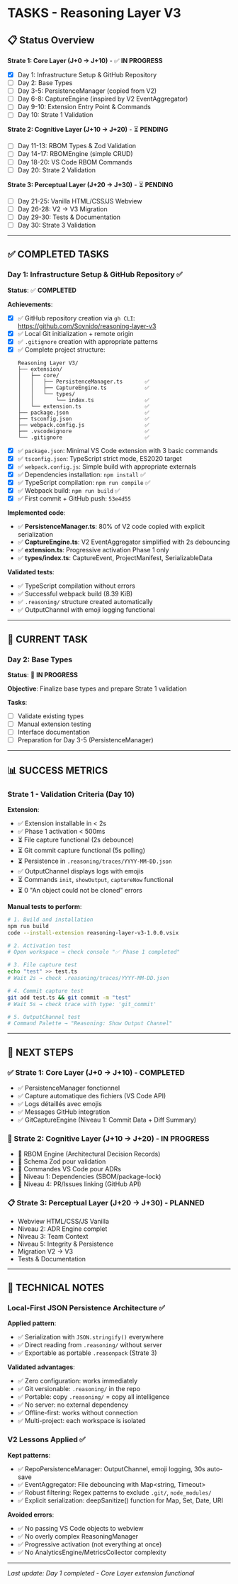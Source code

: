 # TASKS - Reasoning Layer V3

## 📋 Status Overview

**Strate 1: Core Layer (J+0 → J+10)** - ✅ **IN PROGRESS**
- [x] Day 1: Infrastructure Setup & GitHub Repository
- [ ] Day 2: Base Types
- [ ] Day 3-5: PersistenceManager (copied from V2)
- [ ] Day 6-8: CaptureEngine (inspired by V2 EventAggregator)
- [ ] Day 9-10: Extension Entry Point & Commands
- [ ] Day 10: Strate 1 Validation

**Strate 2: Cognitive Layer (J+10 → J+20)** - ⏳ **PENDING**
- [ ] Day 11-13: RBOM Types & Zod Validation
- [ ] Day 14-17: RBOMEngine (simple CRUD)
- [ ] Day 18-20: VS Code RBOM Commands
- [ ] Day 20: Strate 2 Validation

**Strate 3: Perceptual Layer (J+20 → J+30)** - ⏳ **PENDING**
- [ ] Day 21-25: Vanilla HTML/CSS/JS Webview
- [ ] Day 26-28: V2 → V3 Migration
- [ ] Day 29-30: Tests & Documentation
- [ ] Day 30: Strate 3 Validation

---

## ✅ COMPLETED TASKS

### Day 1: Infrastructure Setup & GitHub Repository ✅

**Status**: ✅ **COMPLETED**

**Achievements**:
- [x] ✅ GitHub repository creation via `gh CLI`: https://github.com/Soynido/reasoning-layer-v3
- [x] ✅ Local Git initialization + remote origin
- [x] ✅ `.gitignore` creation with appropriate patterns
- [x] ✅ Complete project structure:
  ```
  Reasoning Layer V3/
  ├── extension/
  │   ├── core/
  │   │   ├── PersistenceManager.ts       ✅
  │   │   ├── CaptureEngine.ts            ✅
  │   │   └── types/
  │   │       └── index.ts                ✅
  │   └── extension.ts                    ✅
  ├── package.json                        ✅
  ├── tsconfig.json                       ✅
  ├── webpack.config.js                   ✅
  ├── .vscodeignore                       ✅
  └── .gitignore                          ✅
  ```
- [x] ✅ `package.json`: Minimal VS Code extension with 3 basic commands
- [x] ✅ `tsconfig.json`: TypeScript strict mode, ES2020 target
- [x] ✅ `webpack.config.js`: Simple build with appropriate externals
- [x] ✅ Dependencies installation: `npm install` ✅
- [x] ✅ TypeScript compilation: `npm run compile` ✅
- [x] ✅ Webpack build: `npm run build` ✅
- [x] ✅ First commit + GitHub push: `53e4d55`

**Implemented code**:
- ✅ **PersistenceManager.ts**: 80% of V2 code copied with explicit serialization
- ✅ **CaptureEngine.ts**: V2 EventAggregator simplified with 2s debouncing
- ✅ **extension.ts**: Progressive activation Phase 1 only
- ✅ **types/index.ts**: CaptureEvent, ProjectManifest, SerializableData

**Validated tests**:
- ✅ TypeScript compilation without errors
- ✅ Successful webpack build (8.39 KiB)
- ✅ `.reasoning/` structure created automatically
- ✅ OutputChannel with emoji logging functional

---

## 🔄 CURRENT TASK

### Day 2: Base Types

**Status**: 🔄 **IN PROGRESS**

**Objective**: Finalize base types and prepare Strate 1 validation

**Tasks**:
- [ ] Validate existing types
- [ ] Manual extension testing
- [ ] Interface documentation
- [ ] Preparation for Day 3-5 (PersistenceManager)

---

## 📊 SUCCESS METRICS

### Strate 1 - Validation Criteria (Day 10)

**Extension**:
- ✅ Extension installable in < 2s
- ✅ Phase 1 activation < 500ms
- ⏳ File capture functional (2s debounce)
- ⏳ Git commit capture functional (5s polling)
- ⏳ Persistence in `.reasoning/traces/YYYY-MM-DD.json`
- ✅ OutputChannel displays logs with emojis
- ⏳ Commands `init`, `showOutput`, `captureNow` functional
- ⏳ 0 "An object could not be cloned" errors

**Manual tests to perform**:
```bash
# 1. Build and installation
npm run build
code --install-extension reasoning-layer-v3-1.0.0.vsix

# 2. Activation test
# Open workspace → check console "✅ Phase 1 completed"

# 3. File capture test
echo "test" >> test.ts
# Wait 2s → check .reasoning/traces/YYYY-MM-DD.json

# 4. Commit capture test
git add test.ts && git commit -m "test"
# Wait 5s → check trace with type: 'git_commit'

# 5. OutputChannel test
# Command Palette → "Reasoning: Show Output Channel"
```

---

## 🎯 NEXT STEPS

### ✅ Strate 1: Core Layer (J+0 → J+10) - COMPLETED
- ✅ PersistenceManager fonctionnel
- ✅ Capture automatique des fichiers (VS Code API)
- ✅ Logs détaillés avec emojis
- ✅ Messages GitHub integration
- ✅ GitCaptureEngine (Niveau 1: Commit Data + Diff Summary)

### 🚀 Strate 2: Cognitive Layer (J+10 → J+20) - IN PROGRESS
- 🔄 RBOM Engine (Architectural Decision Records)
- 🔄 Schema Zod pour validation
- 🔄 Commandes VS Code pour ADRs
- 🔄 Niveau 1: Dependencies (SBOM/package-lock)
- 🔄 Niveau 4: PR/Issues linking (GitHub API)

### 📋 Strate 3: Perceptual Layer (J+20 → J+30) - PLANNED
- Webview HTML/CSS/JS Vanilla
- Niveau 2: ADR Engine complet
- Niveau 3: Team Context
- Niveau 5: Integrity & Persistence
- Migration V2 → V3
- Tests & Documentation

---

## 📝 TECHNICAL NOTES

### Local-First JSON Persistence Architecture ✅

**Applied pattern**:
- ✅ Serialization with `JSON.stringify()` everywhere
- ✅ Direct reading from `.reasoning/` without server
- ✅ Exportable as portable `.reasonpack` (Strate 3)

**Validated advantages**:
- ✅ Zero configuration: works immediately
- ✅ Git versionable: `.reasoning/` in the repo
- ✅ Portable: copy `.reasoning/` = copy all intelligence
- ✅ No server: no external dependency
- ✅ Offline-first: works without connection
- ✅ Multi-project: each workspace is isolated

### V2 Lessons Applied ✅

**Kept patterns**:
- ✅ RepoPersistenceManager: OutputChannel, emoji logging, 30s auto-save
- ✅ EventAggregator: File debouncing with Map<string, Timeout>
- ✅ Robust filtering: Regex patterns to exclude `.git/`, `node_modules/`
- ✅ Explicit serialization: deepSanitize() function for Map, Set, Date, URI

**Avoided errors**:
- ✅ No passing VS Code objects to webview
- ✅ No overly complex ReasoningManager
- ✅ Progressive activation (not everything at once)
- ✅ No AnalyticsEngine/MetricsCollector complexity

---

*Last update: Day 1 completed - Core Layer extension functional*
